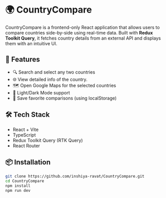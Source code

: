 # 🌍 CountryCompare
 
CountryCompare is a frontend-only React application that allows users to compare countries side-by-side using real-time data. Built with **Redux Toolkit Query**, it fetches country details from an external API and displays them with an intuitive UI.
 
## 🚀 Features
 
- 🔍 Search and select any two countries
- 🌐 View detailed info of the country.
- 🗺️ Open Google Maps for the selected countries
- 🌙 Light/Dark Mode support
- 💾 Save favorite comparisons (using localStorage)
 
## 🛠️ Tech Stack
 
- React + Vite
- TypeScript
- Redux Toolkit Query (RTK Query)
- React Router
 
## 📦 Installation
 
```bash
git clone https://github.com/inshiya-ravat/CountryCompare.git
cd CountryCompare
npm install
npm run dev
